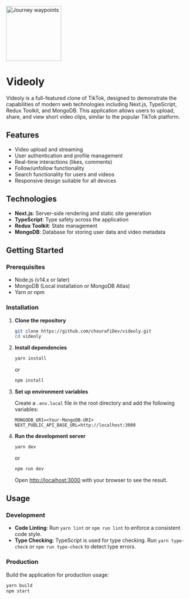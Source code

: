  <div align=start>
        <img src="https://res.cloudinary.com/abdelmonaime/image/upload/v1713343179/tiktok_clone/favicon_oq7jud.png" alt="Journey waypoints" height="150">
 </div>

# Videoly

Videoly is a full-featured clone of TikTok, designed to demonstrate the capabilities of modern web technologies including Next.js, TypeScript, Redux Toolkit, and MongoDB. This application allows users to upload, share, and view short video clips, similar to the popular TikTok platform.

## Features

- Video upload and streaming
- User authentication and profile management
- Real-time interactions (likes, comments)
- Follow/unfollow functionality
- Search functionality for users and videos
- Responsive design suitable for all devices

## Technologies

- **Next.js**: Server-side rendering and static site generation
- **TypeScript**: Type safety across the application
- **Redux Toolkit**: State management
- **MongoDB**: Database for storing user data and video metadata

## Getting Started

### Prerequisites

- Node.js (v14.x or later)
- MongoDB (Local installation or MongoDB Atlas)
- Yarn or npm

### Installation

1. **Clone the repository**

    ```bash
    git clone https://github.com/chourafiDev/videoly.git
    cd videoly
    ```

2. **Install dependencies**

    ```bash
    yarn install
    ```

    or

    ```bash
    npm install
    ```

3. **Set up environment variables**

    Create a `.env.local` file in the root directory and add the following variables:

    ```plaintext
    MONGODB_URI=<Your-MongoDB-URI>
    NEXT_PUBLIC_API_BASE_URL=http://localhost:3000
    ```

4. **Run the development server**

    ```bash
    yarn dev
    ```

    or

    ```bash
    npm run dev
    ```

    Open [http://localhost:3000](http://localhost:3000) with your browser to see the result.

## Usage

### Development

- **Code Linting**: Run `yarn lint` or `npm run lint` to enforce a consistent code style.
- **Type Checking**: TypeScript is used for type checking. Run `yarn type-check` or `npm run type-check` to detect type errors.

### Production

Build the application for production usage:

```bash
yarn build
npm start
